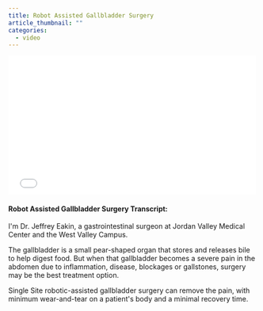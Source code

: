 ```yaml
---
title: Robot Assisted Gallbladder Surgery
article_thumbnail: ""
categories:
  - video
---
```

<iframe style="width: 500px; height: 281px;" src="//www.youtube.com/embed/vVfxiCKF1N4" frameborder="0" allowfullscreen=""></iframe><h4>Robot Assisted Gallbladder Surgery Transcript:</h4><p>I'm Dr. Jeffrey Eakin, a gastrointestinal surgeon at Jordan Valley Medical Center and the West Valley Campus.</p><p>The gallbladder is a small pear-shaped organ that stores and releases bile to help digest food. But when that gallbladder becomes a severe pain in the abdomen due to inflammation, disease, blockages or gallstones, surgery may be the best treatment option. </p><p>Single Site robotic-assisted gallbladder surgery can remove the pain, with minimum wear-and-tear on a patient's body and a minimal recovery time.</p>